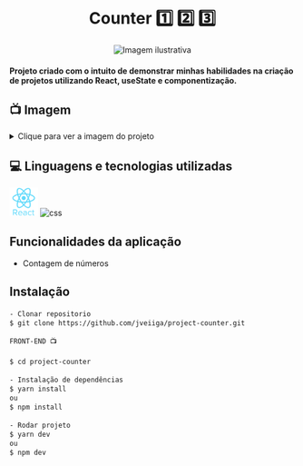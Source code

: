 <h1 align="center">Counter 1️⃣ 2️⃣ 3️⃣</h1>
<p align="center">
  <img alt="Imagem ilustrativa" src="https://cdn.dribbble.com/users/1192538/screenshots/4560126/letter.png?resize=400x0" width="400" height="300"/>
</p>
<h4>Projeto criado com o intuito de demonstrar minhas habilidades na criação de projetos utilizando React, useState e componentização.</h4>

## 📺 Imagem

<details>
  
<summary>Clique para ver a imagem do projeto</summary>
  
![Printscreen](https://github.com/community/community/assets/57195630/e54d9f09-7e4b-4378-b8ca-2817387aef78)


</details> 

## 💻 Linguagens e tecnologias utilizadas
<p align="left"> 
<img src="https://raw.githubusercontent.com/devicons/devicon/master/icons/react/react-original-wordmark.svg" alt="react" width="50" height="50" max-width="100%">
<img src="https://diegomariano.com/wp-content/uploads/2020/08/logo-2582747_640-e1597771254582.png" alt="css" width="60" height="60" max-width="100%">

## Funcionalidades da aplicação
  - Contagem de números

## Instalação

    - Clonar repositorio
    $ git clone https://github.com/jveiiga/project-counter.git

    FRONT-END 📺
    
    $ cd project-counter

    - Instalação de dependências
    $ yarn install
    ou
    $ npm install

    - Rodar projeto
    $ yarn dev
    ou
    $ npm dev

